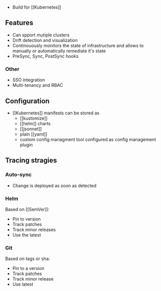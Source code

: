- Build for [[Kubernetes]]

## Features
- Can spport mutiple clusters
- Drift detection and visualization
- Continouously monitors the state of infrastructure and allows to manually or automatically remediate it's state
- PreSync, Sync, PostSync hooks

### Other
- SSO integration
- Multi-tenancy and RBAC

## Configuration
- [[Kubernetes]] manifests can be stored as
	- [[kustomize]]
	- [[helm]] charts
	- [[jsonnet]]
	- plain [[yaml]]
	- custom config managment tool configured as config management plugin

## Tracing stragies
### Auto-sync
- Change is deployed as soon as detected

### Helm
Based on [[SemVer]]:
- Pin to version
- Track patches 
- Track minor releases
- Use the latest

### Git
Based on tags or sha:
- Pin to a version 
- Track patches
- Track minor release
- Use latest